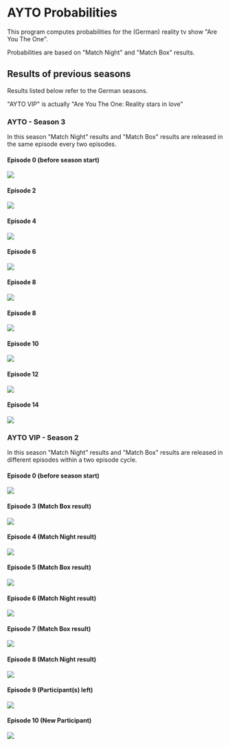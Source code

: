 # AYTO Probabilities

This program computes probabilities for the (German) reality tv show "Are You The One".

Probabilities are based on "Match Night" and "Match Box" results.


## Results of previous seasons
Results listed below refer to the German seasons.

"AYTO VIP" is actually "Are You The One: Reality stars in love"

### AYTO - Season 3
In this season "Match Night" results and "Match Box" results are released in the same episode every two episodes.

#### Episode 0 (before season start)
![](results/AYTO%20S3/png/Episode%2000.png)
#### Episode 2
![](results/AYTO%20S3/png/Episode%2002.png)
#### Episode 4
![](results/AYTO%20S3/png/Episode%2004.png)
#### Episode 6
![](results/AYTO%20S3/png/Episode%2006.png)
#### Episode 8
![](results/AYTO%20S3/png/Episode%2008.png)
#### Episode 8
![](results/AYTO%20S3/png/Episode%2009.png)
#### Episode 10
![](results/AYTO%20S3/png/Episode%2010.png)
#### Episode 12
![](results/AYTO%20S3/png/Episode%2012.png)
#### Episode 14
![](results/AYTO%20S3/png/Episode%2014.png)

### AYTO VIP - Season 2
In this season "Match Night" results and "Match Box" results are released in different episodes within a two episode cycle.

#### Episode 0 (before season start)
![](results/AYTO%20VIP%20S2/png/Episode%2000.png)
#### Episode 3 (Match Box result)
![](results/AYTO%20VIP%20S2/png/Episode%2003.png)
#### Episode 4 (Match Night result)
![](results/AYTO%20VIP%20S2/png/Episode%2004.png)
#### Episode 5 (Match Box result)
![](results/AYTO%20VIP%20S2/png/Episode%2005.png)
#### Episode 6 (Match Night result)
![](results/AYTO%20VIP%20S2/png/Episode%2006.png)
#### Episode 7 (Match Box result)
![](results/AYTO%20VIP%20S2/png/Episode%2007.png)
#### Episode 8 (Match Night result)
![](results/AYTO%20VIP%20S2/png/Episode%2008.png)
#### Episode 9 (Participant(s) left)
![](results/AYTO%20VIP%20S2/png/Episode%2008.png)
#### Episode 10 (New Participant)
![](results/AYTO%20VIP%20S2/png/Episode%2008.png)